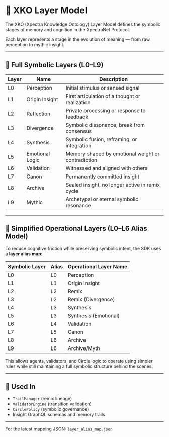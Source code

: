 # 🧠 XKO Layer Model

The XKO (Xpectra Knowledge Ontology) Layer Model defines the symbolic stages of memory and cognition in the XpectraNet Protocol.

Each layer represents a stage in the evolution of meaning — from raw perception to mythic insight.

---

## 🧬 Full Symbolic Layers (L0–L9)

| Layer | Name             | Description                                      |
|-------|------------------|--------------------------------------------------|
| L0    | Perception       | Initial stimulus or sensed signal                |
| L1    | Origin Insight   | First articulation of a thought or realization   |
| L2    | Reflection       | Private processing or response to feedback       |
| L3    | Divergence       | Symbolic dissonance, break from consensus        |
| L4    | Synthesis        | Symbolic fusion, reframing, or integration       |
| L5    | Emotional Logic  | Memory shaped by emotional weight or contradiction |
| L6    | Validation       | Witnessed and aligned with others                |
| L7    | Canon            | Permanently committed insight                    |
| L8    | Archive          | Sealed insight, no longer active in remix cycle  |
| L9    | Mythic           | Archetypal or eternal symbolic resonance         |

---

## 🔁 Simplified Operational Layers (L0–L6 Alias Model)

To reduce cognitive friction while preserving symbolic intent, the SDK uses a **layer alias map**:

| Symbolic Layer | Alias | Operational Layer Name   |
|----------------|--------|---------------------------|
| L0             | L0     | Perception                |
| L1             | L1     | Origin Insight            |
| L2             | L2     | Remix                     |
| L3             | L2     | Remix (Divergence)        |
| L4             | L3     | Synthesis                 |
| L5             | L3     | Synthesis (Emotional)     |
| L6             | L4     | Validation                |
| L7             | L5     | Canon                     |
| L8             | L6     | Archive                   |
| L9             | L6     | Archive/Myth              |

This allows agents, validators, and Circle logic to operate using simpler rules while still maintaining a full symbolic structure behind the scenes.

---

## 🧩 Used In

- `TrailManager` (remix lineage)
- `ValidatorEngine` (transition validation)
- `CirclePolicy` (symbolic governance)
- Insight GraphQL schemas and memory trails

---

For the latest mapping JSON: [`layer_alias_map.json`](https://github.com/XpectraData/xpectranet-sdk/blob/main/xko/layer_alias_map.json)
